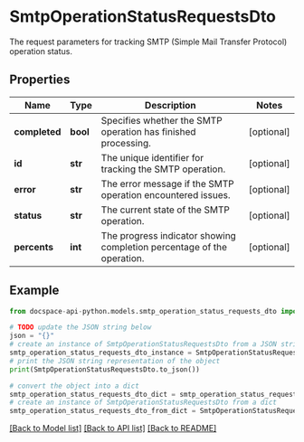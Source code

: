 # SmtpOperationStatusRequestsDto
The request parameters for tracking SMTP (Simple Mail Transfer Protocol) operation status.

## Properties

Name | Type | Description | Notes
------------ | ------------- | ------------- | -------------
**completed** | **bool** | Specifies whether the SMTP operation has finished processing. | [optional] 
**id** | **str** | The unique identifier for tracking the SMTP operation. | [optional] 
**error** | **str** | The error message if the SMTP operation encountered issues. | [optional] 
**status** | **str** | The current state of the SMTP operation. | [optional] 
**percents** | **int** | The progress indicator showing completion percentage of the operation. | [optional] 

## Example

```python
from docspace-api-python.models.smtp_operation_status_requests_dto import SmtpOperationStatusRequestsDto

# TODO update the JSON string below
json = "{}"
# create an instance of SmtpOperationStatusRequestsDto from a JSON string
smtp_operation_status_requests_dto_instance = SmtpOperationStatusRequestsDto.from_json(json)
# print the JSON string representation of the object
print(SmtpOperationStatusRequestsDto.to_json())

# convert the object into a dict
smtp_operation_status_requests_dto_dict = smtp_operation_status_requests_dto_instance.to_dict()
# create an instance of SmtpOperationStatusRequestsDto from a dict
smtp_operation_status_requests_dto_from_dict = SmtpOperationStatusRequestsDto.from_dict(smtp_operation_status_requests_dto_dict)
```
[[Back to Model list]](../README.md#documentation-for-models) [[Back to API list]](../README.md#documentation-for-api-endpoints) [[Back to README]](../README.md)


